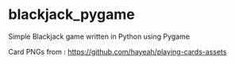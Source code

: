 # blackjack_pygame
Simple Blackjack game written in Python using Pygame

Card PNGs from : https://github.com/hayeah/playing-cards-assets
